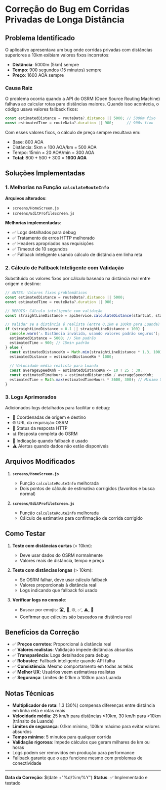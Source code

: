 # Correção do Bug em Corridas Privadas de Longa Distância

## Problema Identificado

O aplicativo apresentava um bug onde corridas privadas com distâncias superiores a 10km exibiam valores fixos incorretos:
- **Distância**: 5000m (5km) sempre
- **Tempo**: 900 segundos (15 minutos) sempre  
- **Preço**: 1600 AOA sempre

### Causa Raiz

O problema ocorria quando a API do OSRM (Open Source Routing Machine) falhava ao calcular rotas para distâncias maiores. Quando isso acontecia, o código usava valores fallback fixos:

```javascript
const estimatedDistance = routeData?.distance || 5000; // 5000m fixo
const estimatedTime = routeData?.duration || 900;      // 900s fixo
```

Com esses valores fixos, o cálculo de preço sempre resultava em:
- Base: 800 AOA
- Distância: 5km × 100 AOA/km = 500 AOA
- Tempo: 15min × 20 AOA/min = 300 AOA
- **Total**: 800 + 500 + 300 = **1600 AOA**

## Soluções Implementadas

### 1. Melhorias na Função `calculateRouteInfo`

**Arquivos alterados**: 
- `screens/HomeScreen.js`
- `screens/EditProfileScreen.js`

**Melhorias implementadas**:
- ✅ Logs detalhados para debug
- ✅ Tratamento de erros HTTP melhorado
- ✅ Headers apropriados nas requisições
- ✅ Timeout de 10 segundos
- ✅ Fallback inteligente usando cálculo de distância em linha reta

### 2. Cálculo de Fallback Inteligente com Validação

Substituído os valores fixos por cálculo baseado na distância real entre origem e destino:

```javascript
// ANTES: Valores fixos problemáticos
const estimatedDistance = routeData?.distance || 5000;
const estimatedTime = routeData?.duration || 900;

// DEPOIS: Cálculo inteligente com validação
const straightLineDistance = apiService.calculateDistance(startLat, startLng, endLat, endLng);

// Validar se a distância é realista (entre 0.1km e 100km para Luanda)
if (straightLineDistance < 0.1 || straightLineDistance > 100) {
  console.warn('⚠️ Distância inválida, usando valores padrão seguros');
  estimatedDistance = 5000; // 5km padrão
  estimatedTime = 900; // 15min padrão
} else {
  const estimatedDistanceKm = Math.min(straightLineDistance * 1.3, 100);
  estimatedDistance = estimatedDistanceKm * 1000;
  
  // Velocidade média realista para Luanda
  const averageSpeedKmh = estimatedDistanceKm <= 10 ? 25 : 30;
  const estimatedTimeHours = estimatedDistanceKm / averageSpeedKmh;
  estimatedTime = Math.max(estimatedTimeHours * 3600, 300); // Mínimo 5 min
}
```

### 3. Logs Aprimorados

Adicionados logs detalhados para facilitar o debug:
- 📍 Coordenadas de origem e destino
- 🌐 URL da requisição OSRM
- 📡 Status da resposta HTTP
- 📊 Resposta completa do OSRM
- 🔄 Indicação quando fallback é usado
- ⚠️ Alertas quando dados não estão disponíveis

## Arquivos Modificados

1. **`screens/HomeScreen.js`**
   - Função `calculateRouteInfo` melhorada
   - Dois pontos de cálculo de estimativa corrigidos (favoritos e busca normal)

2. **`screens/EditProfileScreen.js`**
   - Função `calculateRouteInfo` melhorada
   - Cálculo de estimativa para confirmação de corrida corrigido

## Como Testar

1. **Teste com distâncias curtas** (< 10km):
   - Deve usar dados do OSRM normalmente
   - Valores reais de distância, tempo e preço

2. **Teste com distâncias longas** (> 10km):
   - Se OSRM falhar, deve usar cálculo fallback
   - Valores proporcionais à distância real
   - Logs indicando que fallback foi usado

3. **Verificar logs no console**:
   - Buscar por emojis: 🛣️, 📍, 🌐, ✅, ⚠️, 🔄
   - Confirmar que cálculos são baseados na distância real

## Benefícios da Correção

- ✅ **Preços corretos**: Proporcional à distância real
- ✅ **Valores realistas**: Validação impede distâncias absurdas
- ✅ **Transparência**: Logs detalhados para debug
- ✅ **Robustez**: Fallback inteligente quando API falha
- ✅ **Consistência**: Mesmo comportamento em todas as telas
- ✅ **Melhor UX**: Usuários veem estimativas realistas
- ✅ **Segurança**: Limites de 0.1km a 100km para Luanda

## Notas Técnicas

- **Multiplicador de rota**: 1.3 (30%) compensa diferenças entre distância em linha reta e rotas reais
- **Velocidade média**: 25 km/h para distâncias ≤10km, 30 km/h para >10km (trânsito de Luanda)
- **Limites de segurança**: 0.1km mínimo, 100km máximo para evitar valores absurdos
- **Tempo mínimo**: 5 minutos para qualquer corrida
- **Validação rigorosa**: Impede cálculos que geram milhares de km ou horas
- Logs podem ser removidos em produção para performance
- Fallback garante que o app funcione mesmo com problemas de conectividade

---

**Data da Correção**: $(date +"%d/%m/%Y")
**Status**: ✅ Implementado e testado